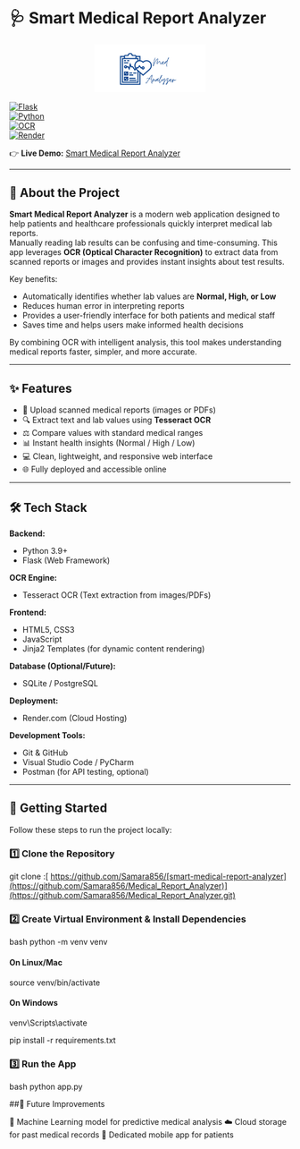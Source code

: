 # 🩺 Smart Medical Report Analyzer  

<p align="center">
  <img src="https://github.com/Samara856/Medical_Report_Analyzer/blob/master/Medical%20Report%20Analyzer%20.png" alt="Logo" width="200" style="border-radius: 15 px;"/>
</p>




[![Flask](https://img.shields.io/badge/Flask-2.0+-blue.svg)](https://flask.palletsprojects.com/)  
[![Python](https://img.shields.io/badge/Python-3.9+-yellow.svg)](https://www.python.org/)  
[![OCR](https://img.shields.io/badge/OCR-Tesseract-green.svg)](https://github.com/tesseract-ocr/tesseract)  
[![Render](https://img.shields.io/badge/Deployed%20on-Render-purple.svg)](https://render.com/)  

👉 **Live Demo:** [Smart Medical Report Analyzer](https://medical-report-analyzer-2-20m7.onrender.com)  

---

## 📖 About the Project  

**Smart Medical Report Analyzer** is a modern web application designed to help patients and healthcare professionals quickly interpret medical lab reports.  
Manually reading lab results can be confusing and time-consuming. This app leverages **OCR (Optical Character Recognition)** to extract data from scanned reports or images and provides instant insights about test results.  

Key benefits:  
- Automatically identifies whether lab values are **Normal, High, or Low**  
- Reduces human error in interpreting reports  
- Provides a user-friendly interface for both patients and medical staff  
- Saves time and helps users make informed health decisions  

By combining OCR with intelligent analysis, this tool makes understanding medical reports faster, simpler, and more accurate.


---

## ✨ Features  
- 📂 Upload scanned medical reports (images or PDFs)  
- 🔍 Extract text and lab values using **Tesseract OCR**  
- ⚖️ Compare values with standard medical ranges  
- 📊 Instant health insights (Normal / High / Low)  
- 💻 Clean, lightweight, and responsive web interface  
- 🌐 Fully deployed and accessible online  

---

## 🛠️ Tech Stack  

**Backend:**  
- Python 3.9+  
- Flask (Web Framework)  

**OCR Engine:**  
- Tesseract OCR (Text extraction from images/PDFs)  

**Frontend:**  
- HTML5, CSS3  
- JavaScript  
- Jinja2 Templates (for dynamic content rendering)  

**Database (Optional/Future):**  
- SQLite / PostgreSQL  

**Deployment:**  
- Render.com (Cloud Hosting)  

**Development Tools:**  
- Git & GitHub  
- Visual Studio Code / PyCharm  
- Postman (for API testing, optional)  
 

---

## 🚀 Getting Started  

Follow these steps to run the project locally:  

### 1️⃣ Clone the Repository  

git clone :[ https://github.com/Samara856/[smart-medical-report-analyzer](https://github.com/Samara856/Medical_Report_Analyzer)](https://github.com/Samara856/Medical_Report_Analyzer.git)


### 2️⃣ Create Virtual Environment & Install Dependencies

bash
python -m venv venv

#### On Linux/Mac
source venv/bin/activate

#### On Windows
venv\Scripts\activate

pip install -r requirements.txt

### 3️⃣ Run the App

bash
python app.py

##🔮 Future Improvements

🤖 Machine Learning model for predictive medical analysis
☁️ Cloud storage for past medical records
📱 Dedicated mobile app for patients
